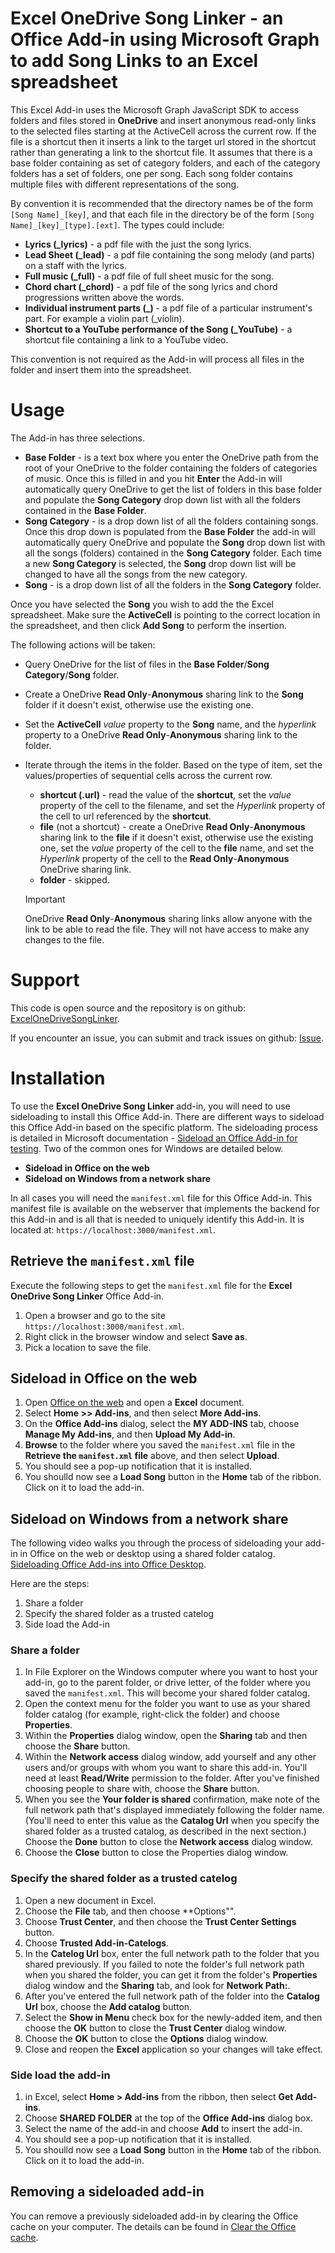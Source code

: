 # Excel OneDrive Song Linker - an Office Add-in using Microsoft Graph to add Song Links to an Excel spreadsheet

This Excel Add-in uses the Microsoft Graph JavaScript SDK to access folders and files stored in **OneDrive** and insert anonymous read-only links to the selected files starting at the ActiveCell across the current row. If the file is a shortcut then it inserts a link to the target url stored in the shortcut rather than generating a link to the shortcut file. It assumes that there is a base folder containing as set of category folders, and each of the category folders has a set of folders, one per song.  Each song folder contains multiple files with different representations of the song.  

By convention it is recommended that the directory names be of the form `[Song Name]_[key]`, and that each file in the directory be of the form `[Song Name]_[key]_[type].[ext]`. The types could include:

- **Lyrics (_lyrics)** - a pdf file with the just the song lyrics.
- **Lead Sheet (_lead)** - a pdf file containing the song melody (and parts) on a staff with the lyrics.
- **Full music (_full)** - a pdf file of full sheet music for the song.
- **Chord chart (_chord)** - a pdf file of the song lyrics and chord progressions written above the words.
- **Individual instrument parts (_<instrument>)** - a pdf file of a particular instrument's part. For example a violin part (_violin).
- **Shortcut to a YouTube performance of the Song (_YouTube)** - a shortcut file containing a link to a YouTube video.

This convention is not required as the Add-in will process all files in the folder and insert them into the spreadsheet. 

# Usage
The Add-in has three selections. 
- **Base Folder** - is a text box where you enter the OneDrive path from the root of your OneDrive to the folder containing the folders of categories of music.  Once this is filled in and you hit **Enter** the Add-in will automatically query OneDrive to get the list of folders in this base folder and populate the **Song Category** drop down list with all the folders contained in the **Base Folder**.  
- **Song Category** - is a drop down list of all the folders containing songs.  Once this drop down is populated from the **Base Folder** the add-in will automatically query OneDrive and populate the **Song** drop down list with all the songs (folders) contained in the **Song Category** folder.  Each time a new **Song Category** is selected, the **Song** drop down list will be changed to have all the songs from the new category.
- **Song** - is a drop down list of all the folders in the **Song Category** folder. 

Once you have selected the **Song** you wish to add the the Excel spreadsheet.  Make sure the **ActiveCell** is pointing to the correct location in the spreadsheet, and then click **Add Song** to perform the insertion. 

The following actions will be taken:
- Query OneDrive for the list of files in the **Base Folder**/**Song Category**/**Song** folder.
- Create a OneDrive **Read Only**-**Anonymous** sharing link to the **Song** folder if it doesn't exist, otherwise use the existing one.
- Set the **ActiveCell** *value* property to the **Song** name, and the *hyperlink* property to a OneDrive **Read Only**-**Anonymous** sharing link to the folder. 
- Iterate through the items in the folder.  Based on the type of item, set the values/properties of sequential cells across the current row.
    - **shortcut (.url)** - read the value of the **shortcut**, set the *value* property of the cell to the filename, and set the *Hyperlink* property of the cell to url referenced by the **shortcut**.
    - **file** (not a shortcut) - create a OneDrive **Read Only**-**Anonymous** sharing link to the **file** if it doesn't exist, otherwise use the existing one, set the *value* property of the cell to the **file** name, and set the *Hyperlink* property of the cell to the **Read Only**-**Anonymous** OneDrive sharing link.
    - **folder** - skipped.

    > [!IMPORTANT]
    > OneDrive **Read Only**-**Anonymous** sharing links allow anyone with the link to be able to read the file.  They will not have access to make any changes to the file.

# Support
This code is open source and the repository is on github: [ExcelOneDriveSongLinker](YOUR_GITHUB_LOCATION).

If you encounter an issue, you can submit and track issues on github: [Issue](YOUR_GITHUB_LOCATION/issues).

# Installation
To use the **Excel OneDrive Song Linker** add-in, you will need to use sideloading to install this Office Add-in. There are different ways to sideload this Office Add-in based on the specific platform.  The sideloading process is detailed in Microsoft documentation - [Sideload an Office Add-in for testing](https://learn.microsoft.com/en-us/office/dev/add-ins/testing/test-debug-office-add-ins#sideload-an-office-add-in-for-testing).  Two of the common ones for Windows are detailed below.
- **Sideload in Office on the web**
- **Sideload on Windows from a network share**

In all cases you will need the `manifest.xml` file for this Office Add-in. This manifest file is available on the webserver that implements the backend for this Add-in and is all that is needed to uniquely identify this Add-in. It is located at: `https://localhost:3000/manifest.xml`.

## Retrieve the `manifest.xml` file
Execute the following steps to get the `manifest.xml` file for the **Excel OneDrive Song Linker** Office Add-in.

1. Open a browser and go to the site `https://localhost:3000/manifest.xml`.
1. Right click in the browser window and select **Save as**.
1. Pick a location to save the file.

## Sideload in Office on the web
1. Open [Office on the web](https://office.live.com/) and open a **Excel** document. 
1. Select **Home >> Add-ins**, and then select **More Add-ins**.
1. On the **Office Add-ins** dialog, select the **MY ADD-INS** tab, choose **Manage My Add-ins**, and then **Upload My Add-in**.
1. **Browse** to the folder where you saved the `manifest.xml` file in the **Retrieve the `manifest.xml` file** above, and then select **Upload**.
1. You should see a pop-up notification that it is installed.
1. You shoulld now see a **Load Song** button in the **Home** tab of the ribbon. Click on it to load the add-in. 

## Sideload on Windows from a network share
The following video walks you through the process of sideloading your add-in in Office on the web or desktop using a shared folder catalog.
[Sideloading Office Add-ins into Office Desktop](https://youtu.be/XXsAw2UUiQo).

Here are the steps:
1. Share a folder
1. Specify the shared folder as a trusted catelog
1. Side load the Add-in

### Share a folder
1. In File Explorer on the Windows computer where you want to host your add-in, go to the parent folder, or drive letter, of the folder where you saved the `manifest.xml`.  This will become your shared folder catalog.
1. Open the context menu for the folder you want to use as your shared folder catalog (for example, right-click the folder) and choose **Properties**.
1. Within the **Properties** dialog window, open the **Sharing** tab and then choose the **Share** button.
1. Within the **Network access** dialog window, add yourself and any other users and/or groups with whom you want to share this add-in. 
You'll need at least **Read/Write** permission to the folder. After you've finished choosing people to share with, choose the **Share** button.
1. When you see the **Your folder is shared** confirmation, make note of the full network path that's displayed immediately following the folder name. 
(You'll need to enter this value as the **Catalog Url** when you specify the shared folder as a trusted catalog, as described in the next section.) 
Choose the **Done** button to close the **Network access** dialog window.
1. Choose the **Close** button to close the Properties dialog window.

### Specify the shared folder as a trusted catelog
1. Open a new document in Excel.
1. Choose the **File** tab, and then choose **Options"".
1. Choose **Trust Center**, and then choose the **Trust Center Settings** button.
1. Choose **Trusted Add-in-Catelogs**.
1. In the **Catelog Url** box, enter the full network path to the folder that you shared previously. If you failed to note the folder's full network path when you shared the folder, you can get it from the folder's **Properties** dialog window and the **Sharing** tab, and look for **Network Path:**.
1. After you've entered the full network path of the folder into the **Catalog Url** box, choose the **Add catalog** button.
1. Select the **Show in Menu** check box for the newly-added item, and then choose the **OK** button to close the **Trust Center** dialog window.
1. Choose the **OK** button to close the **Options** dialog window.
1. Close and reopen the **Excel** application so your changes will take effect.

### Side load the add-in
1. in Excel, select **Home > Add-ins** from the ribbon, then select **Get Add-ins**.  
1. Choose **SHARED FOLDER** at the top of the **Office Add-ins** dialog box.
1. Select the name of the add-in and choose **Add** to insert the add-in.
1. You should see a pop-up notification that it is installed.
1. You shoulld now see a **Load Song** button in the **Home** tab of the ribbon. Click on it to load the add-in. 

## Removing a sideloaded add-in
You can remove a previously sideloaded add-in by clearing the Office cache on your computer. The details can be found in 
[Clear the Office cache](https://learn.microsoft.com/en-us/office/dev/add-ins/testing/clear-cache).



